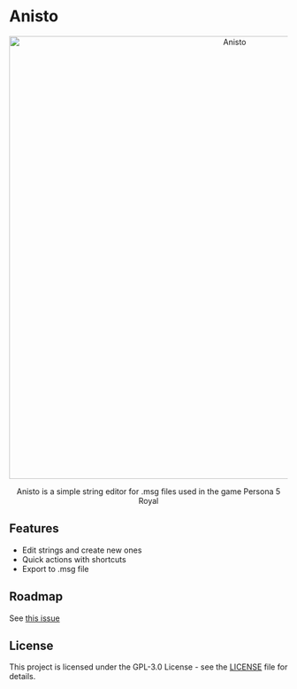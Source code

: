 # Anisto
<p align="center">
  <img src="https://i.imgur.com/QA8HWPY.png" alt="Anisto" width="800">
</p>

<p align="center">
Anisto is a simple string editor for .msg files used in the game Persona 5 Royal
</p>

## Features
- Edit strings and create new ones
- Quick actions with shortcuts
- Export to .msg file

## Roadmap
See [this issue](https://github.com/emirsassan/anisto/issues/3)

## License
This project is licensed under the GPL-3.0 License - see the [LICENSE](LICENSE) file for details.
